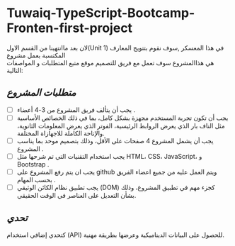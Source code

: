 # Tuwaiq-TypeScript-Bootcamp-Fronten-first-project
لان بعد ماانتهينا من القسم الاول(Unit 1) في هذا المعسكر ,سوف نقوم بتتويج المعارف المكتسبة بعمل مشروع  
هي هذاالمشروع سوف تعمل مع فريق للتصميم موقع متبع المتطلبات و المواصفات التالية:
## *متطلبات المشروع*
- [ ] يجب أن يتألف فريق المشروع من 3-4 أعضاء .
- [ ] يجب أن تكون تجربة المستخدم مجهزة بشكل كامل، بما في ذلك الخصائص الأساسية مثل الناف بار الذي يعرض الروابط الرئيسية، الفوتر الذي يعرض المعلومات الثانوية، والإتاحة الكاملة للاجهازاة المختلفة.
- [ ] يجب أن يشمل المشروع 4 صفحات على الأقل، وذلك بتصميم موحد بما يناسب المشروع .
- [ ] يجب استخدام التقنيات التي تم شرحها  مثل HTML، CSS، JavaScript، و Bootstrap .
- [ ] يجب ان يتم رفع المشروع على github ويتم العمل عليه من جميع اعضاء الفريق بحسب المهام .
- [ ] يجب تطبيق نظام الكائن الوثيقي (DOM) كجزء مهم في تطبيق المشروع، وذلك بشأن التعديل على العناصر في الوقت الحقيقي.

## *تحدي*
كتحدي إضافي استخدام  (API) للحصول على البيانات الديناميكية وعرضها بطريقة مهنية.
<!-- Hello There ! -->
<!-- ... -->
<!--  general kenobi -->




